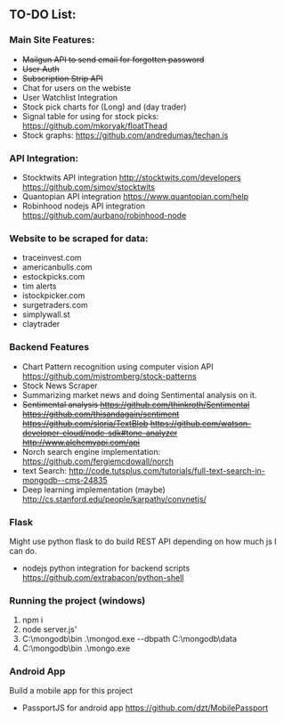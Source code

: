 ## TO-DO List:


### Main Site Features: 
* ~~Mailgun API to send email for forgotten password~~
* ~~User Auth~~
* ~~Subscription Strip API~~
* Chat for users on the webiste
* User Watchlist Integration
* Stock pick charts for (Long) and (day trader)
* Signal table for using for stock picks: https://github.com/mkoryak/floatThead
* Stock graphs: https://github.com/andredumas/techan.js


### API Integration:
* Stocktwits API integration
http://stocktwits.com/developers
https://github.com/simov/stocktwits
* Quantopian API integration
https://www.quantopian.com/help
* Robinhood nodejs API integration
https://github.com/aurbano/robinhood-node


### Website to be scraped for data: 
* traceinvest.com
* americanbulls.com
* estockpicks.com
* tim alerts
* istockpicker.com
* surgetraders.com
* simplywall.st
* claytrader

### Backend Features
* Chart Pattern recognition using computer vision API
https://github.com/mjstromberg/stock-patterns
* Stock News Scraper
* Summarizing market news and doing Sentimental analysis on it.
* ~~Sentimental analysis 
https://github.com/thinkroth/Sentimental
https://github.com/thisandagain/sentiment
https://github.com/sloria/TextBlob
https://github.com/watson-developer-cloud/node-sdk#tone-analyzer
http://www.alchemyapi.com/api~~
* Norch search engine implementation: https://github.com/fergiemcdowall/norch
* text Search: http://code.tutsplus.com/tutorials/full-text-search-in-mongodb--cms-24835
* Deep learning implementation (maybe)
http://cs.stanford.edu/people/karpathy/convnetjs/


### Flask 
Might use python flask to do build REST API depending on how much js I can do.
* nodejs python integration for backend scripts
https://github.com/extrabacon/python-shell


### Running the project (windows)
1. npm i
2. node server.js'
3. C:\mongodb\bin .\mongod.exe --dbpath C:\mongodb\data
4. C:\mongodb\bin .\mongo.exe



### Android App 
Build a mobile app for this project
* PassportJS for android app
https://github.com/dzt/MobilePassport

